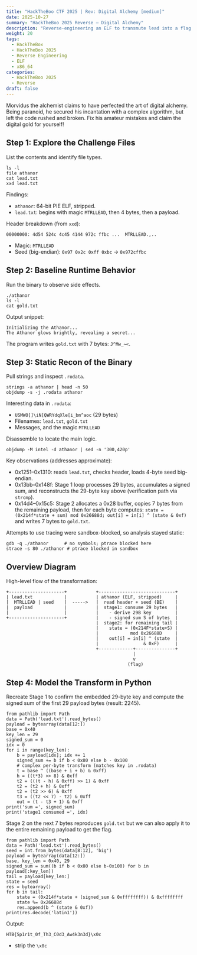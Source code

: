 ```yaml
---
title: "HackTheBoo CTF 2025 | Rev: Digital Alchemy [medium]"
date: 2025-10-27
summary: "HackTheBoo 2025 Reverse — Digital Alchemy"
description: "Reverse-engineering an ELF to transmute lead into a flag using a two-stage transform and an LCG-driven nibble XOR."
weight: 20
tags:
  - HackTheBox
  - HackTheBoo 2025
  - Reverse Engineering
  - ELF
  - x86_64
categories:
  - HackTheBoo 2025
  - Reverse
draft: false
---
```


Morvidus the alchemist claims to have perfected the art of digital alchemy. Being paranoid, he secured his incantation with a complex algorithm, but left the code rushed and broken. Fix his amateur mistakes and claim the digital gold for yourself!

## Step 1: Explore the Challenge Files

List the contents and identify file types.

```
ls -l
file athanor
cat lead.txt
xxd lead.txt
```

Findings:

- `athanor`: 64-bit PIE ELF, stripped.
- `lead.txt`: begins with magic `MTRLLEAD`, then 4 bytes, then a payload.

Header breakdown (from `xxd`):

```
00000000: 4d54 524c 4c45 4144 972c ffbc ...  MTRLLEAD.,..
```

- Magic: `MTRLLEAD`
- Seed (big-endian): `0x97 0x2c 0xff 0xbc` → `0x972cffbc`

## Step 2: Baseline Runtime Behavior

Run the binary to observe side effects.

```
./athanor
ls -l
cat gold.txt
```

Output snippet:

```
Initializing the Athanor...
The Athanor glows brightly, revealing a secret...
```

The program writes `gold.txt` with 7 bytes: `J^Mw_~<`.

## Step 3: Static Recon of the Binary

Pull strings and inspect `.rodata`.

```
strings -a athanor | head -n 50
objdump -s -j .rodata athanor
```

Interesting data in `.rodata`:

- `USMWO[]\iN[QWRYdqXle[i_bm^aoc` (29 bytes)
- Filenames: `lead.txt`, `gold.txt`
- Messages, and the magic `MTRLLEAD`

Disassemble to locate the main logic.

```
objdump -M intel -d athanor | sed -n '300,420p'
```

Key observations (addresses approximate):

- 0x1251–0x1310: reads `lead.txt`, checks header, loads 4-byte seed big-endian.
- 0x13bb–0x148f: Stage 1 loop processes 29 bytes, accumulates a signed sum, and reconstructs the 29-byte key above (verification path via `strcmp`).
- 0x14d4–0x15c5: Stage 2 allocates a 0x28 buffer, copies 7 bytes from the remaining payload, then for each byte computes: `state = (0x214f*state + sum) mod 0x26688d; out[i] = in[i] ^ (state & 0xf)` and writes 7 bytes to `gold.txt`.

Attempts to use tracing were sandbox-blocked, so analysis stayed static:

```
gdb -q ./athanor      # no symbols; ptrace blocked here
strace -s 80 ./athanor # ptrace blocked in sandbox
```

## Overview Diagram

High-level flow of the transformation:

```
+---------------------+           +-----------------------------+
| lead.txt            |           | athanor (ELF, stripped)     |
|  MTRLLEAD | seed    |  ----->   |  read header + seed (BE)    |
|  payload            |           |  stage1: consume 29 bytes   |
|                     |           |    - derive 29B key         |
+---------------------+           |    - signed sum S of bytes  |
                                  |  stage2: for remaining tail |
                                  |    state = (0x214F*state+S) |
                                  |            mod 0x26688D     |
                                  |    out[i] = in[i] ^ (state  |
                                  |                 & 0xF)      |
                                  +-------------+---------------+
                                                |
                                                v
                                              (flag)
```

## Step 4: Model the Transform in Python

Recreate Stage 1 to confirm the embedded 29-byte key and compute the signed sum of the first 29 payload bytes (result: 2245).

```
from pathlib import Path
data = Path('lead.txt').read_bytes()
payload = bytearray(data[12:])
base = 0x40
key_len = 29
signed_sum = 0
idx = 0
for i in range(key_len):
    b = payload[idx]; idx += 1
    signed_sum += b if b < 0x80 else b - 0x100
    # complex per-byte transform (matches key in .rodata)
    t = base ^ ((base + i + b) & 0xff)
    h = ((t*3) >> 8) & 0xff
    t2 = (((t - h) & 0xff) >> 1) & 0xff
    t2 = (t2 + h) & 0xff
    t2 = (t2 >> 6) & 0xff
    t3 = ((t2 << 7) - t2) & 0xff
    out = (t - t3 + 1) & 0xff
print('sum =', signed_sum)
print('stage1 consumed =', idx)
```

Stage 2 on the next 7 bytes reproduces `gold.txt` but we can also apply it to the entire remaining payload to get the flag.

```
from pathlib import Path
data = Path('lead.txt').read_bytes()
seed = int.from_bytes(data[8:12], 'big')
payload = bytearray(data[12:])
base, key_len = 0x40, 29
signed_sum = sum((b if b < 0x80 else b-0x100) for b in payload[:key_len])
tail = payload[key_len:]
state = seed
res = bytearray()
for b in tail:
    state = (0x214f*state + (signed_sum & 0xffffffff)) & 0xffffffff
    state %= 0x26688d
    res.append(b ^ (state & 0xf))
print(res.decode('latin1'))
```

Output:

```
HTB{Sp1r1t_0f_Th3_C0d3_Aw4k3n3d}\x0c
```
* strip the `\x0c`
